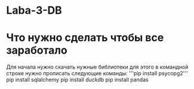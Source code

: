 # Laba-3-DB
# Что нужно сделать чтобы все заработало
Для начала нужно скачать нужные библиотеки
для этого в командной строке нужно прописать следующие команды:
'''pip install psycopg2'''
pip install sqlalchemy
pip install duckdb
pip install pandas

